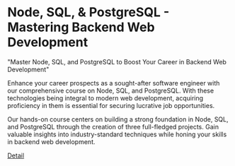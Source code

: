 # Node, SQL, & PostgreSQL - Mastering Backend Web Development

"Master Node, SQL, and PostgreSQL to Boost Your Career in Backend Web Development" 

Enhance your career prospects as a sought-after software engineer with our comprehensive course on Node, SQL, and PostgreSQL. With these technologies being integral to modern web development, acquiring proficiency in them is essential for securing lucrative job opportunities. 

Our hands-on course centers on building a strong foundation in Node, SQL, and PostgreSQL through the creation of three full-fledged projects. Gain valuable insights into industry-standard techniques while honing your skills in backend web development. 

[Detail](https://eduitfree.com/course/node-sql-postgresql-mastering-backend-web-development)